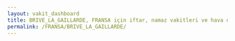 ```yaml
---
layout: vakit_dashboard
title: BRIVE_LA_GAILLARDE, FRANSA için iftar, namaz vakitleri ve hava durumu - ilçe/eyalet seç
permalink: /FRANSA/BRIVE_LA_GAILLARDE/
---
```


<script type="text/javascript">
  var GLOBAL_COUNTRY = 'FRANSA';
  var GLOBAL_CITY = 'BRIVE_LA_GAILLARDE';
  var GLOBAL_STATE = '';
  var lat = 72;
  var lon = 21;
</script>
